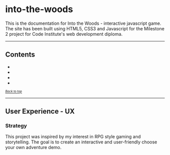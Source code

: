 # into-the-woods

This is the documentation for Into the Woods - interactive javascript game. The site has been built using HTML5, CSS3 and Javascript for the Milestone 2 project for Code Institute's web development diploma.

******

## Contents

* 
* 
* 
* 

<sup><sub>[*Back to top*](#contents)</sup></sub>

-----

## User Experience - UX

### Strategy

This project was inspired by my interest in RPG style gaming and storytelling. The goal is to create an interactive and user-friendly choose your own adventure demo.